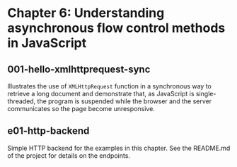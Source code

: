 Chapter 6: Understanding asynchronous flow control methods in JavaScript
========================================================================

## 001-hello-xmlhttprequest-sync
Illustrates the use of `XMLHttpRequest` function in a synchronous way to retrieve a long document and demonstrate that, as JavaScript is single-threaded, the program is suspended while the browser and the server communicates so the page become unresponsive.

## e01-http-backend
Simple HTTP backend for the examples in this chapter. See the README.md of the project for details on the endpoints.
